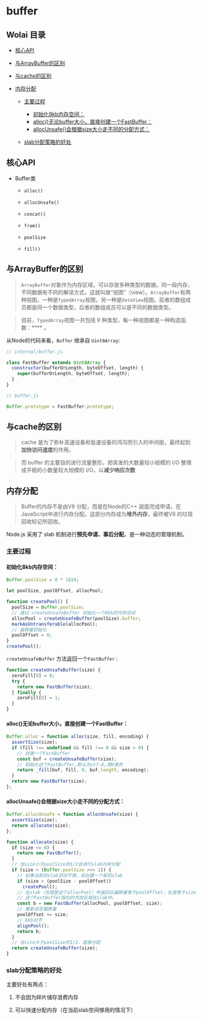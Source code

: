 # buffer

## Wolai 目录

*   [核心API](#核心api)

*   [与ArrayBuffer的区别](#与arraybuffer的区别)

*   [与cache的区别](#与cache的区别)

*   [内存分配](#内存分配)

    *   [主要过程](#主要过程)

        *   [初始化8kb内存空间：](#初始化8kb内存空间)
        *   [alloc()无论buffer大小，直接创建一个FastBuffer：](#alloc无论buffer大小直接创建一个fastbuffer)
        *   [allocUnsafe()会根据size大小走不同的分配方式：](#allocunsafe会根据size大小走不同的分配方式)

    *   [slab分配策略的好处](#slab分配策略的好处)

## 核心API

*   Buffer类

    *   `alloc()`

    *   `allocUnsafe()`

    *   `concat()`

    *   `from()`

    *   `poolSize`

    *   `fill()`

## 与ArrayBuffer的区别

> `ArrayBuffer`对象作为内存区域，可以存放多种类型的数据。同一段内存，不同数据有不同的解读方式，这就叫做“视图”（view）。`ArrayBuffer`有两种视图，一种是`TypedArray`视图，另一种是`DataView`视图。前者的数组成员都是同一个数据类型，后者的数组成员可以是不同的数据类型。

> 目前，`TypedArray`视图一共包括 9 种类型，每一种视图都是一种构造函数：\*\*\*\* 。

从Node的代码来看，`Buffer` 继承自 `Uint8Array`:

```javascript
// internal/buffer.js

class FastBuffer extends Uint8Array {
  constructor(bufferOrLength, byteOffset, length) {
    super(bufferOrLength, byteOffset, length);
  }
}

// buffer.js

Buffer.prototype = FastBuffer.prototype;
```

## 与cache的区别

> cache 是为了弥补高速设备和低速设备的鸿沟而引入的中间层，最终起到**加快访问速度**的作用。

> 而 buffer 的主要目的进行流量整形，把突发的大数量较小规模的 I/O 整理成平稳的小数量较大规模的 I/O，以**减少响应次数**

## 内存分配

> Buffer的内存不是由V8 分配，而是在Node的C++ 层面完成申请，在JavaScript中进行内存分配。这部分内存成为**堆外内存**，最终被V8 的垃圾回收标记所回收。

Node.js 采用了 slab 机制进行**预先申请、事后分配**，是一种动态的管理机制。

### 主要过程

#### 初始化8kb内存空间：

```javascript
Buffer.poolSize = 8 * 1024;

let poolSize, poolOffset, allocPool;

function createPool() {
  poolSize = Buffer.poolSize;
  // 通过 createUnsafeBuffer 初始化一个8kb的内存空间
  allocPool = createUnsafeBuffer(poolSize).buffer;
  markAsUntransferable(allocPool);
  // 偏移量初始化
  poolOffset = 0;
}
createPool();
```

`createUnsafeBuffer` 方法返回一个`FastBuffer` :

```javascript
function createUnsafeBuffer(size) {
  zeroFill[0] = 0;
  try {
    return new FastBuffer(size);
  } finally {
    zeroFill[0] = 1;
  }
}
```

#### alloc()无论buffer大小，直接创建一个FastBuffer：

```javascript
Buffer.alloc = function alloc(size, fill, encoding) {
  assertSize(size);
  if (fill !== undefined && fill !== 0 && size > 0) {
    // 创建一个FastBuffer
    const buf = createUnsafeBuffer(size);
    // 初始化这个FastBuffer,默认为utf-8,用0填充
    return _fill(buf, fill, 0, buf.length, encoding);
  }
  return new FastBuffer(size);
};

```

#### allocUnsafe()会根据size大小走不同的分配方式：

```javascript
Buffer.allocUnsafe = function allocUnsafe(size) {
  assertSize(size);
  return allocate(size);
};

function allocate(size) {
  if (size <= 0) {
    return new FastBuffer();
  }
  // 当size小于poolSize的1/2会进行slab内存分配
  if (size < (Buffer.poolSize >>> 1)) {
    // 如果当前的slab空间不够，会创建一个新的slab
    if (size > (poolSize - poolOffset))
      createPool();
    // 在slab（也就是这个allocPool）中返回从偏移量等于poolOffset，长度等于size的buffer。
    // 这个FastBuffer指向的内存区域在slab中。
    const b = new FastBuffer(allocPool, poolOffset, size);
    // 重新设定偏移量
    poolOffset += size;
    // 8kb对齐
    alignPool();
    return b;
  }
  // 当size大于poolSize的1/2，直接分配
  return createUnsafeBuffer(size);
}

```

### slab分配策略的好处

主要好处有两点：

1.  不会因为碎片储存浪费内存

2.  可以快速分配内存（在当前slab空间够用的情况下）
